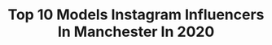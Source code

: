 ---
title: Top 10 Models Instagram Influencers In Manchester In 2020
description: >-
  Find top models Instagram influencers in Manchester in 2020. Most popular hashtags: #model #fashion #love #style.
platform: Instagram
profiles:
  - username: "fawcett35"
    fullname: >-
      Jamie Fawcett
    location: "United Kingdom"
    followers: 7995
    engagement: 787
    commentsToLikes: 0.280030
    id: ck5zz42a6b1e30i14s4wr8zfw
    verified: false
    hashtags: "#fashion, #2020goals, #mercedesbenz, #photoshoot"
  - username: "nicaurimayi"
    fullname: >-
      Nicauri 🇩🇴🇬🇧
    location: "United Kingdom"
    followers: 150070
    engagement: 279
    commentsToLikes: 0.027236
    id: ck6u5jdgn9yru0j7187rczxvn
    verified: false
    hashtags: ""
  - username: "simplybycarole"
    fullname: >-
      CAROLE | Student Nurse Bae 💉
    location: "United Kingdom"
    followers: 16650
    engagement: 421
    commentsToLikes: 0.090107
    id: ck5cj978ju8yj0i11frpp1go1
    verified: false
    hashtags: "#african, #urbanchic, #fabric, #ankaradress"
  - username: "jucma3"
    fullname: >-
      JUCMA®️ | Judit Martín
    location: "United Kingdom"
    followers: 166292
    engagement: 588
    commentsToLikes: 0.007590
    id: ck6u32i90vbhe0j71j28q5urz
    verified: false
    hashtags: "#sorteo, #aesthetics, #levis, #natural"
  - username: "billyilliam"
    fullname: >-
      Billy Brayshaw
    location: "United Kingdom"
    followers: 23625
    engagement: 312
    commentsToLikes: 0.035947
    id: ck6ubbdmz8lkn0j71f2725knw
    verified: false
    hashtags: "#manchesterfashion, #notanad, #mensfashionblog, #nosexpectations"
  - username: "nicolejadej"
    fullname: >-
      NICOLE JADE 🖤
    location: "United Kingdom"
    followers: 6103
    engagement: 613
    commentsToLikes: 0.033179
    id: ck8tc9ud8ysnd0j78nq1sg5cb
    verified: false
    hashtags: "#savage, #dance, #model, #tiktok"
  - username: "chescax"
    fullname: >-
      Francesca Louise
    location: "United Kingdom"
    followers: 25725
    engagement: 400
    commentsToLikes: 0.026008
    id: ck14jbn19jiqn0i197tpuhpvu
    verified: false
    hashtags: ""
  - username: "remilambo"
    fullname: >-
      Remi🎒
    location: "United Kingdom"
    followers: 3358
    engagement: 840
    commentsToLikes: 0.028997
    id: ck1374lfn9r1z0i191zn696ie
    verified: false
    hashtags: "#dababy, #rippopsmoke, #ksipoppin, #studio"
  - username: "izzie_bennett"
    fullname: >-
      I Z Z I E   B E N N E T T
    location: "United Kingdom"
    followers: 5544
    engagement: 773
    commentsToLikes: 0.025441
    id: ck0tuaaj96aum0i1948vp98jf
    verified: false
    hashtags: "#manchester, #shoot, #model, #missguided"
  - username: "amirrsofficial"
    fullname: >-
      ☁️AMIR NEMBHARD☁️
    location: "United Kingdom"
    followers: 13931
    engagement: 551
    commentsToLikes: 0.011084
    id: ck13976x7jvnc0i19y8rjnfcz
    verified: false
    hashtags: "#modelsearch, #atlantisfamily, #modellingagency, #zoneboyscout"
---